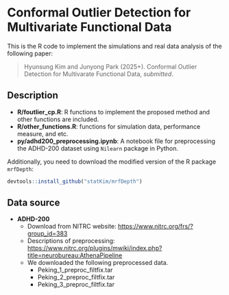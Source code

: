 # Conformal Outlier Detection for Multivariate Functional Data

This is the R code to implement the simulations and real data analysis of the following paper:
> Hyunsung Kim and Junyong Park (2025+). Conformal Outlier Detection for Multivarate Functional Data, *submitted*.

## Description

- **R/foutlier_cp.R**: R functions to implement the proposed method and other functions are included.
- **R/other_functions.R**: functions for simulation data, performance measure, and etc.
- **py/adhd200_preprocessing.ipynb**: A notebook file for preprocessing the ADHD-200 dataset using `Nilearn` package in Python.

Additionally, you need to download the modified version of the R package `mrfDepth`:

```R
devtools::install_github("statKim/mrfDepth")
```

## Data source

- **ADHD-200**
  - Download from NITRC website: https://www.nitrc.org/frs/?group_id=383
  - Descriptions of preprocessing: https://www.nitrc.org/plugins/mwiki/index.php?title=neurobureau:AthenaPipeline
  - We downloaded the following preprocessed data.
    - Peking_1_preproc_filtfix.tar
    - Peking_2_preproc_filtfix.tar
    - Peking_3_preproc_filtfix.tar
